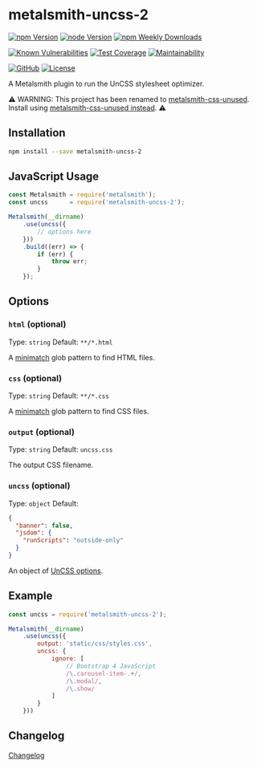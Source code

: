 # metalsmith-uncss-2

[![npm Version](https://badgen.net/npm/v/metalsmith-uncss-2?icon=npm)](https://www.npmjs.com/package/metalsmith-uncss-2)
[![node Version](https://badgen.net/npm/node/metalsmith-uncss-2)](https://github.com/emmercm/metalsmith-uncss-2/blob/master/package.json)
[![npm Weekly Downloads](https://badgen.net/npm/dw/metalsmith-uncss-2)](https://www.npmjs.com/package/metalsmith-uncss-2)

[![Known Vulnerabilities](https://snyk.io/test/npm/metalsmith-uncss-2/badge.svg)](https://snyk.io/test/npm/metalsmith-uncss-2)
[![Test Coverage](https://badgen.net/codecov/c/github/emmercm/metalsmith-uncss-2/master?icon=codecov)](https://codecov.io/gh/emmercm/metalsmith-uncss-2)
[![Maintainability](https://badgen.net/codeclimate/maintainability/emmercm/metalsmith-uncss-2?icon=codeclimate)](https://codeclimate.com/github/emmercm/metalsmith-uncss-2/maintainability)

[![GitHub](https://badgen.net/badge/emmercm/metalsmith-uncss-2/purple?icon=github)](https://github.com/emmercm/metalsmith-uncss-2)
[![License](https://badgen.net/github/license/emmercm/metalsmith-uncss-2?color=grey)](https://github.com/emmercm/metalsmith-uncss-2/blob/master/LICENSE)

A Metalsmith plugin to run the UnCSS stylesheet optimizer.

⚠️ WARNING: This project has been renamed to [metalsmith-css-unused](https://www.npmjs.com/package/metalsmith-css-unused). Install using [metalsmith-css-unused instead](https://www.npmjs.com/package/metalsmith-css-unused). ⚠️

## Installation

```bash
npm install --save metalsmith-uncss-2
```

## JavaScript Usage

```javascript
const Metalsmith = require('metalsmith');
const uncss      = require('metalsmith-uncss-2');

Metalsmith(__dirname)
    .use(uncss({
        // options here
    }))
    .build((err) => {
        if (err) {
            throw err;
        }
    });
```

## Options

### `html` (optional)

Type: `string` Default: `**/*.html`

A [minimatch](https://www.npmjs.com/package/minimatch) glob pattern to find HTML files.

### `css` (optional)

Type: `string` Default: `**/*.css`

A [minimatch](https://www.npmjs.com/package/minimatch) glob pattern to find CSS files.

### `output` (optional)

Type: `string` Default: `uncss.css`

The output CSS filename.

### `uncss` (optional)

Type: `object` Default:

```json
{
  "banner": false,
  "jsdom": {
    "runScripts": "outside-only"
  }
}
```

An object of [UnCSS options](https://github.com/uncss/uncss#usage).

## Example

```javascript
const uncss = require('metalsmith-uncss-2');

Metalsmith(__dirname)
    .use(uncss({
        output: 'static/css/styles.css',
        uncss: {
            ignore: [
                // Bootstrap 4 JavaScript
                /\.carousel-item-.+/,
                /\.modal/,
                /\.show/
            ]
        }
    }))
```

## Changelog

[Changelog](./CHANGELOG.md)
